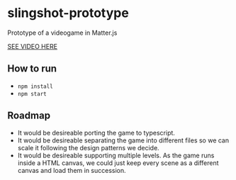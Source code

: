 # slingshot-prototype
Prototype of a videogame in Matter.js

[SEE VIDEO HERE](https://www.youtube.com/watch?v=mqxPWWSjmAw)

## How to run

* `npm install`
* `npm start`

## Roadmap
* It would be desireable porting the game to typescript.
* It would be desireable separating the game into different files so we can scale it following the design patterns we decide.
* It would be desireable supporting multiple levels. As the game runs inside a HTML canvas, we could just keep every scene as a different canvas and load them in succession.
